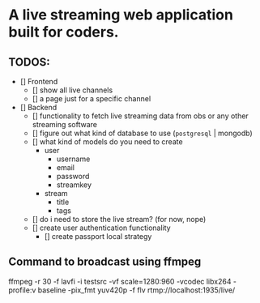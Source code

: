 # A live streaming web application built for coders.


## TODOS:

- [] Frontend
    - [] show all live channels
    - [] a page just for a specific channel
- [] Backend
    - [] functionality to fetch live streaming data from obs or any other streaming software
    - [] figure out what kind of database to use (`postgresql` | mongodb)
     - [] what kind of models do you need to create
        - user
            - username
            - email
            - password
            - streamkey
        - stream
            - title
            - tags
     - [] do i need to store the live stream? (for now, nope)
    - [] create user authentication functionality
        - [] create passport local strategy

## Command to broadcast using ffmpeg
ffmpeg -r 30 -f lavfi -i testsrc -vf scale=1280:960 -vcodec libx264 -profile:v baseline -pix_fmt yuv420p -f flv rtmp://localhost:1935/live/